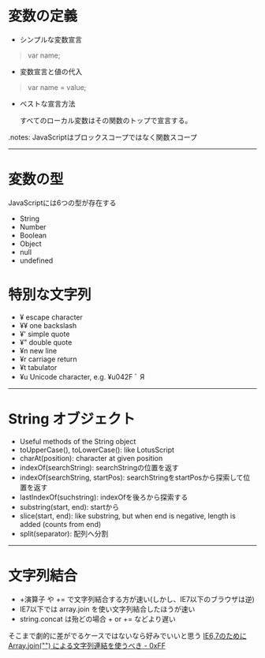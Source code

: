 # 変数の定義

- シンプルな変数宣言

> var name;

- 変数宣言と値の代入

> var name = value;

- ベストな宣言方法

	すべてのローカル変数はその関数のトップで宣言する。

.notes:  JavaScriptはブロックスコープではなく関数スコープ

---

# 変数の型

JavaScriptには6つの型が存在する

* String
* Number
* Boolean
* Object
* null
* undefined

# 特別な文字列

- ¥ escape character
- ¥¥ one backslash
- ¥' simple quote 
- ¥" double quote
- ¥n new line
- ¥r carriage return
- ¥t tabulator
- ¥u Unicode character, e.g.  ¥u042F ﾞ Я
 

---

# String オブジェクト

- Useful methods of the  String object
- toUpperCase(), toLowerCase(): like LotusScript
- charAt(position): character at given  position
- indexOf(searchString): searchStringの位置を返す
- indexOf(searchString, startPos): searchStringをstartPosから探索して位置を返す
- lastIndexOf(suchstring): indexOfを後ろから探索する
- substring(start, end): startから
- slice(start, end): like substring, but when 
end is negative, length is added (counts from  end)
- split(separator): 配列へ分割


---

# 文字列結合

- +演算子 や += で文字列結合する方が速い(しかし、IE7以下のブラウザは逆)
- IE7以下では array.join を使い文字列結合したほうが速い
- string.concat は殆どの場合  + or += などより遅い

そこまで劇的に差がでるケースではないなら好みでいいと思う
[IE6,7のためにArray.join(&quot;&quot;) による文字列連結を使うべき - 0xFF](http://d.hatena.ne.jp/os0x/20090829/1251535201 "IE6,7のためにArray.join(&quot;&quot;) による文字列連結を使うべき - 0xFF")


